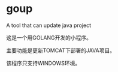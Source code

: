 # goup
A tool that can update java project

这是一个用GOLANG开发的小程序。

主要功能是更新TOMCAT下部署的JAVA项目。

该程序只支持WINDOWS环境。
